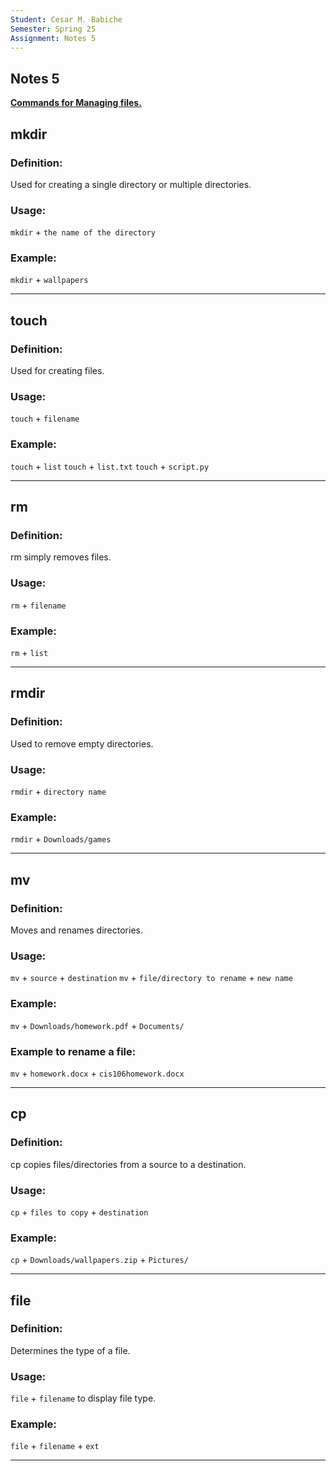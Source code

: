 ```yaml
---
Student: Cesar M. Babiche
Semester: Spring 25
Assignment: Notes 5
---
```


## Notes 5

**<ins>Commands for Managing files.**

## mkdir
### Definition:
Used for creating a single directory or multiple directories.
### Usage:
`mkdir` + `the name of the directory`
### Example:
`mkdir` + `wallpapers`

<hr>

## touch
### Definition:
Used for creating files.
### Usage:
`touch` + `filename`
### Example:
`touch` + `list`
`touch` + `list.txt`
`touch` + `script.py`

<hr>

## rm
### Definition:
rm simply removes files.
### Usage:
`rm` + `filename`
### Example:
`rm` + `list`

<hr>

## rmdir
### Definition:
Used to remove empty directories.
### Usage:
`rmdir` + `directory name`
### Example:
`rmdir` + `Downloads/games`

<hr>

## mv
### Definition:
Moves and renames directories.
### Usage:
`mv` + `source` + `destination`
`mv` + `file/directory to rename` + `new name`
### Example:
`mv` + `Downloads/homework.pdf` + `Documents/`
### Example to rename a file:
`mv` + `homework.docx` + `cis106homework.docx`

<hr>

## cp
### Definition:
cp copies files/directories from a source to a destination.
### Usage:
`cp` + `files to copy` + `destination`
### Example:
`cp` + `Downloads/wallpapers.zip` + `Pictures/`

<hr>

## file
### Definition:
Determines the type of a file.
### Usage:
`file` + `filename` to display file type.
### Example:
`file` + `filename` + `ext`

<hr>
